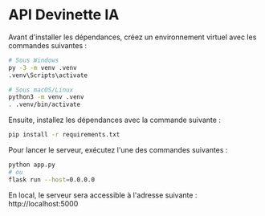 # API Devinette IA

Avant d'installer les dépendances, créez un environnement virtuel avec les commandes suivantes :

```bash
# Sous Windows
py -3 -m venv .venv
.venv\Scripts\activate

# Sous macOS/Linux
python3 -m venv .venv
. .venv/bin/activate
```

Ensuite, installez les dépendances avec la commande suivante :

```bash
pip install -r requirements.txt
```

Pour lancer le serveur, exécutez l'une des commandes suivantes :

```bash
python app.py
# ou
flask run --host=0.0.0.0
```

En local, le serveur sera accessible à l'adresse suivante : http://localhost:5000
